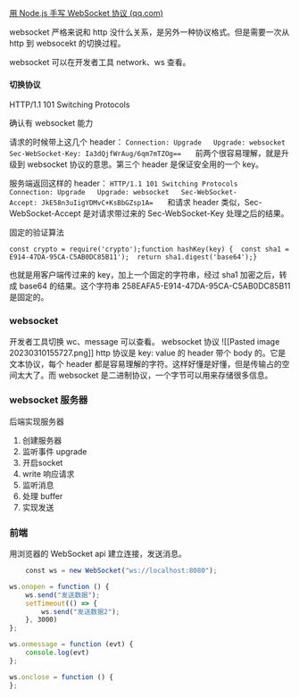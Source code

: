 [用 Node.js 手写 WebSocket 协议 (qq.com)](https://mp.weixin.qq.com/s/EWE6vIvwWDJ_A6SqikV6Tg)

websocket 严格来说和 http 没什么关系，是另外一种协议格式。但是需要一次从 http 到 websocekt 的切换过程。

websocket 可以在开发者工具 network、ws 查看。

#### 切换协议
HTTP/1.1 101 Switching Protocols


确认有 websocket 能力

请求的时候带上这几个 header：
`Connection: Upgrade   Upgrade: websocket   Sec-WebSocket-Key: Ia3dQjfWrAug/6qm7mTZOg==   `
前两个很容易理解，就是升级到 websocket 协议的意思。第三个 header 是保证安全用的一个 key。

服务端返回这样的 header：
`HTTP/1.1 101 Switching Protocols   Connection: Upgrade   Upgrade: websocket   Sec-WebSocket-Accept: JkE58n3uIigYDMvC+KsBbGZsp1A=   `
和请求 header 类似，Sec-WebSocket-Accept 是对请求带过来的 Sec-WebSocket-Key 处理之后的结果。

固定的验证算法
```
const crypto = require('crypto');function hashKey(key) {  const sha1 = crypto.createHash('sha1');  sha1.update(key + '258EAFA5-E914-47DA-95CA-C5AB0DC85B11');  return sha1.digest('base64');}
```
也就是用客户端传过来的 key，加上一个固定的字符串，经过 sha1 加密之后，转成 base64 的结果。这个字符串 258EAFA5-E914-47DA-95CA-C5AB0DC85B11 是固定的。

### websocket
开发者工具切换 wc、message 可以查看。
websocket 协议
![[Pasted image 20230310155727.png]]
http 协议是 key: value 的 header 带个 body 的。它是文本协议，每个 header 都是容易理解的字符。这样好懂是好懂，但是传输占的空间太大了。而 websocket 是二进制协议，一个字节可以用来存储很多信息。

### websocket 服务器
后端实现服务器
1. 创建服务器
2. 监听事件 upgrade
3. 开启socket
4. write 响应请求
5. 监听消息
6. 处理 buffer
7. 实现发送

### 前端
用浏览器的 WebSocket api 建立连接，发送消息。
```js
	const ws = new WebSocket("ws://localhost:8080");  

ws.onopen = function () {  
	ws.send("发送数据");  
	setTimeout(() => {  
		ws.send("发送数据2");  
	}, 3000)  
};  

ws.onmessage = function (evt) {  
	console.log(evt)  
};  

ws.onclose = function () {  
};
```